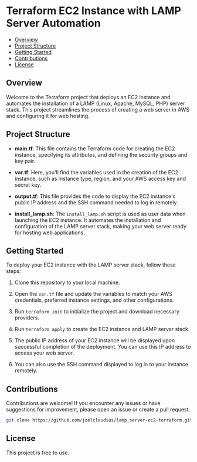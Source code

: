 # Terraform EC2 Instance with LAMP Server Automation

- [Overview](#overview)
- [Project Structure](#project-structure)
- [Getting Started](#getting-started)
- [Contributions](#contributions)
- [License](#license)

## Overview

Welcome to the Terraform project that deploys an EC2 instance and automates the installation of a LAMP (Linux, Apache, MySQL, PHP) server stack. This project streamlines the process of creating a web server in AWS and configuring it for web hosting.

## Project Structure

- **main.tf**: This file contains the Terraform code for creating the EC2 instance, specifying its attributes, and defining the security groups and key pair.

- **var.tf**: Here, you'll find the variables used in the creation of the EC2 instance, such as instance type, region, and your AWS access key and secret key.

- **output.tf**: This file provides the code to display the EC2 instance's public IP address and the SSH command needed to log in remotely.

- **install_lamp.sh**: The `install_lamp.sh` script is used as user data when launching the EC2 instance. It automates the installation and configuration of the LAMP server stack, making your web server ready for hosting web applications.

## Getting Started

To deploy your EC2 instance with the LAMP server stack, follow these steps:

1. Clone this repository to your local machine.

2. Open the `var.tf` file and update the variables to match your AWS credentials, preferred instance settings, and other configurations.

3. Run `terraform init` to initialize the project and download necessary providers.

4. Run `terraform apply` to create the EC2 instance and LAMP server stack.

5. The public IP address of your EC2 instance will be displayed upon successful completion of the deployment. You can use this IP address to access your web server.

6. You can also use the SSH command displayed to log in to your instance remotely.

## Contributions

Contributions are welcome! If you encounter any issues or have suggestions for improvement, please open an issue or create a pull request.
```bash 
git clone https://github.com/joelclaudius/lamp_server-ec2-terraform.git
```

## License

This project is free to use.


